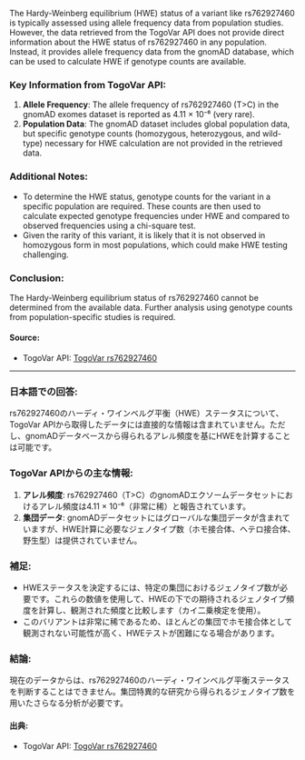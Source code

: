 The Hardy-Weinberg equilibrium (HWE) status of a variant like rs762927460 is typically assessed using allele frequency data from population studies. However, the data retrieved from the TogoVar API does not provide direct information about the HWE status of rs762927460 in any population. Instead, it provides allele frequency data from the gnomAD database, which can be used to calculate HWE if genotype counts are available.

### Key Information from TogoVar API:
1. **Allele Frequency**: The allele frequency of rs762927460 (T>C) in the gnomAD exomes dataset is reported as 4.11 × 10⁻⁶ (very rare).
2. **Population Data**: The gnomAD dataset includes global population data, but specific genotype counts (homozygous, heterozygous, and wild-type) necessary for HWE calculation are not provided in the retrieved data.

### Additional Notes:
- To determine the HWE status, genotype counts for the variant in a specific population are required. These counts are then used to calculate expected genotype frequencies under HWE and compared to observed frequencies using a chi-square test.
- Given the rarity of this variant, it is likely that it is not observed in homozygous form in most populations, which could make HWE testing challenging.

### Conclusion:
The Hardy-Weinberg equilibrium status of rs762927460 cannot be determined from the available data. Further analysis using genotype counts from population-specific studies is required.

#### Source:
- TogoVar API: [TogoVar rs762927460](https://togovar.org)

---

### 日本語での回答:
rs762927460のハーディ・ワインベルグ平衡（HWE）ステータスについて、TogoVar APIから取得したデータには直接的な情報は含まれていません。ただし、gnomADデータベースから得られるアレル頻度を基にHWEを計算することは可能です。

### TogoVar APIからの主な情報:
1. **アレル頻度**: rs762927460（T>C）のgnomADエクソームデータセットにおけるアレル頻度は4.11 × 10⁻⁶（非常に稀）と報告されています。
2. **集団データ**: gnomADデータセットにはグローバルな集団データが含まれていますが、HWE計算に必要なジェノタイプ数（ホモ接合体、ヘテロ接合体、野生型）は提供されていません。

### 補足:
- HWEステータスを決定するには、特定の集団におけるジェノタイプ数が必要です。これらの数値を使用して、HWEの下での期待されるジェノタイプ頻度を計算し、観測された頻度と比較します（カイ二乗検定を使用）。
- このバリアントは非常に稀であるため、ほとんどの集団でホモ接合体として観測されない可能性が高く、HWEテストが困難になる場合があります。

### 結論:
現在のデータからは、rs762927460のハーディ・ワインベルグ平衡ステータスを判断することはできません。集団特異的な研究から得られるジェノタイプ数を用いたさらなる分析が必要です。

#### 出典:
- TogoVar API: [TogoVar rs762927460](https://togovar.org)